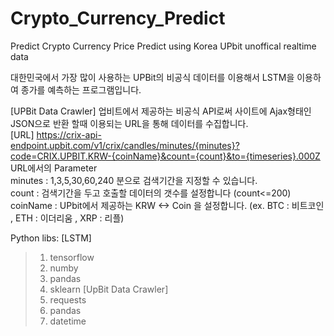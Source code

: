 # Crypto_Currency_Predict
Predict Crypto Currency Price Predict using Korea UPbit unoffical realtime data</br>

대한민국에서 가장 많이 사용하는 UPBit의 비공식 데이터를 이용해서 LSTM을 이용하여 종가를 예측하는 프로그램입니다.</br>

[UPBit Data Crawler]
업비트에서 제공하는 비공식 API로써 사이트에 Ajax형태인 JSON으로 반환 할때 이용되는 URL을 통해 데이터를 수집합니다.<br>
[URL]
https://crix-api-endpoint.upbit.com/v1/crix/candles/minutes/{minutes}?code=CRIX.UPBIT.KRW-{coinName}&count={count}&to={timeseries}.000Z<br>
URL에서의 Parameter<br>
minutes : 1,3,5,30,60,240 분으로 검색기간을 지정할 수 있습니다.<br>
count : 검색기간을 두고 호출할 데이터의 갯수를 설정합니다 (count<=200)<br>
coinName : UPbit에서 제공하는 KRW <-> Coin 을 설정합니다. (ex. BTC : 비트코인 , ETH : 이더리움 , XRP : 리플)<br>

Python libs:
[LSTM]
> 1. tensorflow
> 2. numby
> 3. pandas
> 4. sklearn
[UpBit Data Crawler]
> 1. requests
> 2. pandas
> 3. datetime
